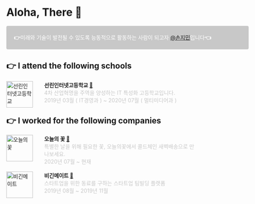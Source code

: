 # Aloha, There 🙌

<div style="padding: 20px; width: 600px; height: 22px; background-color: #C8C8C8; border-radius: 4px;">
<span style="color: #ffffff;"><b>👉</b>미래와 기술이 발전될 수 있도록 능동적으로 활동하는 사람이 되고자 <a href="https://www.github.com/0xbono/">@손지민</a>입니다<b>👈</b></span>
</div>

## 👉 I attend the following schools

<div style="margin-top: 20px">
    <img align="left" alt="선린인터넷고등학교" width="70px" src="https://user-images.githubusercontent.com/59228569/88086190-e9ceeb00-cbc1-11ea-87e5-24863b2b3ef2.png" />
    <div style="margin-left: 100px" >
        <span id="title"><b>선린인터넷고등학교 <a href="https://sunrint.hs.kr">🔗</a></b></span>
        <br>
        <span id="description" style="color: #C8C8C8">4차 산업혁명을 주역을 양성하는 IT 특성화 고등학교입니다.<span>
        <br>
        <span id="description" style="color: #C8C8C8">2019년 03월 ( IT경영과 ) ~ 2020년 07월 ( 멀티미디어과 )<span>
    </div>
</div>

## 👉 I worked for the following companies

<div>
    <img align="left" alt="오늘의 꽃" width="70px" src="https://user-images.githubusercontent.com/59228569/88076567-2ea05500-cbb5-11ea-8dde-8def47896902.png" />
    <div style="margin-left: 100px" >
        <span id="title"><b>오늘의 꽃 <a href="https://okkot.com">🔗</a></b></span>
        <br>
        <span id="description" style="color: #C8C8C8">특별한 날을 위해 필요한 꽃, 오늘의꽃에서 콜드체인 새벽배송으로 만나보세요.<span>
        <br>
        <span id="description" style="color: #C8C8C8">2020년 07월 ~ 현재<span>
    </div>
</div>
<br>

<div>
    <img align="left" alt="비긴메이트" width="70px" src="https://user-images.githubusercontent.com/59228569/88084789-e175b080-cbbf-11ea-9f16-b070efd79a98.png" />
    <div style="width: 500px; margin-left: 100px;" >
        <span id="title"><b>비긴메이트 <a href="https://beginmate.com">🔗</a></b></span>
        <br>
        <span id="description" style="color: #C8C8C8">스타트업을 위한 동료를 구하는 스타트업 팀빌딩 플랫폼<span>
        <br>
        <span id="description" style="color: #C8C8C8">2019년 08월 ~ 2019년 11월<span>
    </div>
<div>
